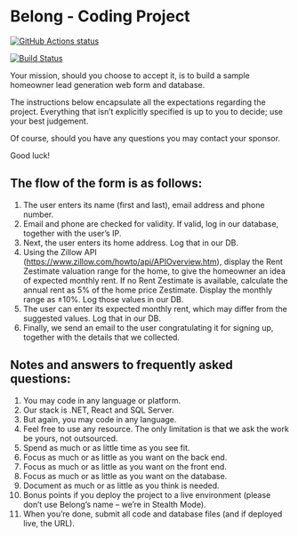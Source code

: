 # Belong - Coding Project

<p align="left">
  <a href="https://github.com/olegburov/Belong/actions"><img alt="GitHub Actions status" src="https://github.com/olegburov/Belong/workflows/ASP.NET%20Core%20CI/badge.svg"></a>
</p>

[![Build Status](https://dev.azure.com/olegburov/Belong/_apis/build/status/olegburov.Belong?branchName=master)](https://dev.azure.com/olegburov/Belong/_build/latest?definitionId=11&branchName=master)

Your mission, should you choose to accept it, is to build a sample homeowner lead generation web form and database.

The instructions below encapsulate all the expectations regarding the project. Everything that isn’t explicitly specified is up to you to decide; use your best judgement.

Of course, should you have any questions you may contact your sponsor.

Good luck!

## The flow of the form is as follows:

1. The user enters its name (first and last), email address and phone number.
2. Email and phone are checked for validity. If valid, log in our database, together with the user’s IP.
3. Next, the user enters its home address. Log that in our DB.
4. Using the Zillow API (https://www.zillow.com/howto/api/APIOverview.htm), display the Rent Zestimate valuation range for the home, to give the homeowner an idea of expected monthly rent.
If no Rent Zestimate is available, calculate the annual rent as 5% of the home price Zestimate. Display the monthly range as ±10%.
Log those values in our DB.
5. The user can enter its expected monthly rent, which may differ from the suggested values. Log that in our DB.
6. Finally, we send an email to the user congratulating it for signing up, together with the details that we collected.

## Notes and answers to frequently asked questions:

1. You may code in any language or platform.
2. Our stack is .NET, React and SQL Server.
3. But again, you may code in any language.
4. Feel free to use any resource. The only limitation is that we ask the work be yours, not outsourced.
5. Spend as much or as little time as you see fit.
6. Focus as much or as little as you want on the back end.
7. Focus as much or as little as you want on the front end.
8. Focus as much or as little as you want on the database.
9. Document as much or as little as you think is needed.
10. Bonus points if you deploy the project to a live environment (please don’t use Belong’s name – we’re in Stealth Mode).
11. When you’re done, submit all code and database files (and if deployed live, the URL).
